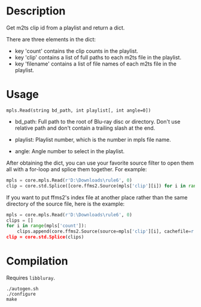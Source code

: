 Description
===========

Get m2ts clip id from a playlist and return a dict.

There are three elements in the dict:
* key 'count' contains the clip counts in the playlist.
* key 'clip' contains a list of full paths to each m2ts file in the playlist.
* key 'filename' contains a list of file names of each m2ts file in the playlist.


Usage
=====

    mpls.Read(string bd_path, int playlist[, int angle=0])

* bd_path: Full path to the root of Blu-ray disc or directory. Don't use relative path and don't contain a trailing slash at the end.

* playlist: Playlist number, which is the number in mpls file name.

* angle: Angle number to select in the playlist.


After obtaining the dict, you can use your favorite source filter to open them all with a for-loop and splice them together. For example:

```python
mpls = core.mpls.Read(r'D:\Downloads\rule6', 0)
clip = core.std.Splice([core.ffms2.Source(mpls['clip'][i]) for i in range(mpls['count'])])
```

If you want to put ffms2's index file at another place rather than the same directory of the source file, here is the example:

```python
mpls = core.mpls.Read(r'D:\Downloads\rule6', 0)
clips = []
for i in range(mpls['count']):
    clips.append(core.ffms2.Source(source=mpls['clip'][i], cachefile=r'D:\indices\rule6\' + mpls['filename'][i].decode() + '.ffindex'))
clip = core.std.Splice(clips)
```


Compilation
===========

Requires `libbluray`.

```
./autogen.sh
./configure
make
```
